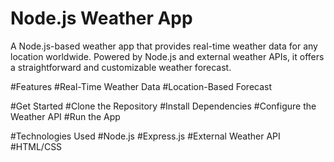 # Node.js Weather App 


A Node.js-based weather app that provides real-time weather data for any location worldwide. Powered by Node.js and external weather APIs, it offers a straightforward and customizable weather forecast.

#Features
#Real-Time Weather Data
#Location-Based Forecast

#Get Started
#Clone the Repository
#Install Dependencies
#Configure the Weather API
#Run the App

#Technologies Used
#Node.js
#Express.js
#External Weather API
#HTML/CSS

